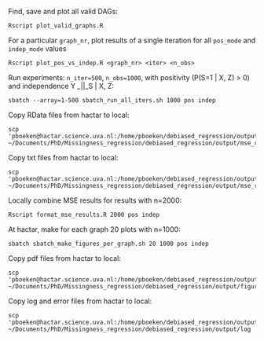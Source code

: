 
Find, save and plot all valid DAGs:
```
Rscript plot_valid_graphs.R
```

For a particular `graph_nr`, plot results of a single iteration for all `pos_mode` and `indep_mode` values
```
Rscript plot_pos_vs_indep.R <graph_nr> <iter> <n_obs>
```

Run experiments: `n_iter=500`, `n_obs=1000`, with positivity (P(S=1 | X, Z) > 0) and independence Y _||_S | X, Z:
```
sbatch --array=1-500 sbatch_run_all_iters.sh 1000 pos indep
```

Copy RData files from hactar to local:
```
scp 'pboeken@hactar.science.uva.nl:/home/pboeken/debiased_regression/output/mse_results/*.RData' ~/Documents/PhD/Missingness_regression/debiased_regression/output/mse_results
```

Copy txt files from hactar to local:
```
scp 'pboeken@hactar.science.uva.nl:/home/pboeken/debiased_regression/output/mse_results/*.txt' ~/Documents/PhD/Missingness_regression/debiased_regression/output/mse_results
```

Locally combine MSE results for results with n=2000:
```
Rscript format_mse_results.R 2000 pos indep
```

At hactar, make for each graph 20 plots with n=1000:
```
sbatch sbatch_make_figures_per_graph.sh 20 1000 pos indep
```

Copy pdf files from hactar to local:
```
scp 'pboeken@hactar.science.uva.nl:/home/pboeken/debiased_regression/output/figures/*' ~/Documents/PhD/Missingness_regression/debiased_regression/output/figures
```

Copy log and error files from hactar to local:
```
scp 'pboeken@hactar.science.uva.nl:/home/pboeken/debiased_regression/output/log/*' ~/Documents/PhD/Missingness_regression/debiased_regression/output/log
```
